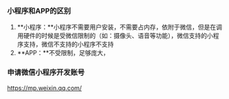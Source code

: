 ### 小程序和APP的区别

1. **小程序：**小程序不需要用户安装，不需要占内存，依附于微信，但是在调用硬件的时候是受微信限制的（如：摄像头、语音等功能），微信支持的小程序支持，微信不支持的小程序不支持
2. **APP：**不受限制，足够庞大，

### 申请微信小程序开发账号

https://mp.weixin.qq.com/